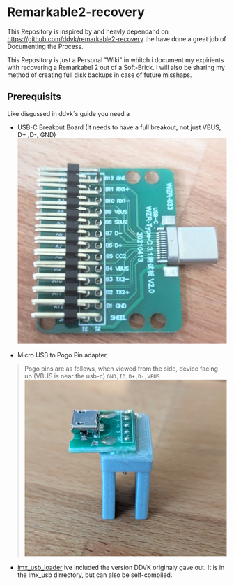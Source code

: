 # Remarkable2-recovery
This Repository is inspired by and heavly dependand on https://github.com/ddvk/remarkable2-recovery the have done a great job of Documenting the Process.

This Repository is just a Personal "Wiki" in whitch i document my expirients with recovering a Remarkabel 2 out of a Soft-Brick.
I will also be sharing my method of creating full disk backups in case of future misshaps.

## Prerequisits
Like disgussed in ddvk´s guide you need a

- USB-C Breakout Board (It needs to have a full breakout, not just  VBUS, D+ ,D-, GND) ![Picture ofUSB-C Breakout](./images/USB-C_breakout.jpg)

- Micro USB to Pogo Pin adapter,
> Pogo pins are as follows, when viewed from the side, device facing up (VBUS is near the usb-c) ```GND,ID,D+,D-,VBUS```
![Micro USB Pogo](./images/Micro-USB_Pogo.jpg)

- [imx_usb_loader](https://github.com/boundarydevices/imx_usb_loader) ive included the version DDVK originaly gave out. It is in the imx_usb dirrectory, but can also be self-compiled.

